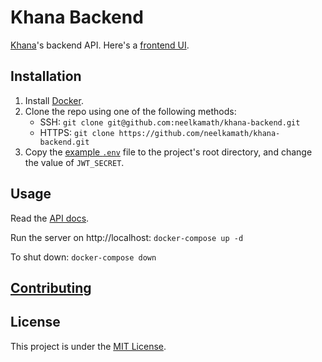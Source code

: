 # Khana Backend

[Khana](docs/explanation.md)'s backend API. Here's a [frontend UI](https://github.com/neelkamath/khana-frontend).

## Installation

1. Install [Docker](https://docs.docker.com/get-docker/).
1. Clone the repo using one of the following methods:
    - SSH: `git clone git@github.com:neelkamath/khana-backend.git`
    - HTTPS: `git clone https://github.com/neelkamath/khana-backend.git`
1. Copy the [example `.env`](docs/.env) file to the project's root directory, and change the value of `JWT_SECRET`.

## Usage

Read the [API docs](docs/api.md).

Run the server on http://localhost: `docker-compose up -d`

To shut down: `docker-compose down`

## [Contributing](docs/CONTRIBUTING.md)

## License

This project is under the [MIT License](LICENSE).
